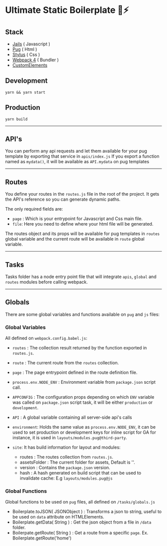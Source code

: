 # Ultimate Static Boilerplate 🚀⚡️  
<!--<p align="center">
	<img width="150" src="assets/images/logo-stripes.png" />
</p>-->

## Stack 
- [Jails](https://github.com/Jails-org/Jails) ( Javascript )
- [Pug](https://github.com/pugjs) ( Html )
- [Stylus](https://github.com/stylus/stylus) ( Css )
- [Webpack 4](https://webpack.js.org/) ( Bundler )
- [CustomElements](https://developers.google.com/web/fundamentals/web-components/customelements)

## Development
``` yarn && yarn start ```

## Production 
``` yarn build ```

---

## API's
You can perform any api requests and let them available for your pug template by exporting that service in `apis/index.js`
If you export a function named as `mydata()`, it will be available as `API.mydata` on pug templates

---

## Routes
You define your routes in the `routes.js` file in the root of the project. It gets the API's reference so you can generate dynamic paths.

The only required fields are:
- `page` : Which is your entrypoint for Javascript and Css main file.
- `file`: Here you need to define where your html file will be generated.

The routes object and its props will be available for pug templates in `routes` global variable and the current route will be available in `route` global variable.

---

## Tasks 
Tasks folder has a node entry point file that will integrate `apis`, `global` and `routes` modules before calling webpack.

---

## Globals 
There are some global variables and functions available on `pug` and `js` files:

### Global Variables

All defined on `webpack.config.babel.js`:

- `routes` : The collection result returned by the function exported in `routes.js`.
- `route`  : The current route from the `routes` collection.
- `page`    : The page entrypoint defined in the route definition file.

- `process.env.NODE_ENV` : Environment variable from `package.json` script call.
- `APPCONFIG` : The configuration props depending on which `ENV` variable was called on `package.json` script task, it will be either `production` or `development`.
- `API` : A global variable containing all server-side api's calls
- `environment`: Holds the same value as `process.env.NODE_ENV`, it can be used to set production or development keys for inline script for GA for instance, it is used in `layouts/modules.pug@third-party`.
- `site`: It has build information for layout and modules:
	- routes : The routes collection from `routes.js`.
	- assetsFolder : The current folder for assets, Default is ''.
	- version : Contains the `package.json` version.
	- hash : A hash generated on build script that can be used to invalidate cache: E.g `layouts/modules.pug@js`

### Global Functions

Global functions to be used on `pug` files, all defined on `/tasks/globals.js`

- Boilerplate.toJSON( JSONObject ) : Transforms a json to string, useful to be used on `data` attribute on HTMLElements.
- Boilerplate.getData( String ) : Get the json object from a file in `/data` folder.
- Boilerpate.getRoute( String ) : Get a route from a specific `page`.  Ex. Boilerplate.getRoute('home')
